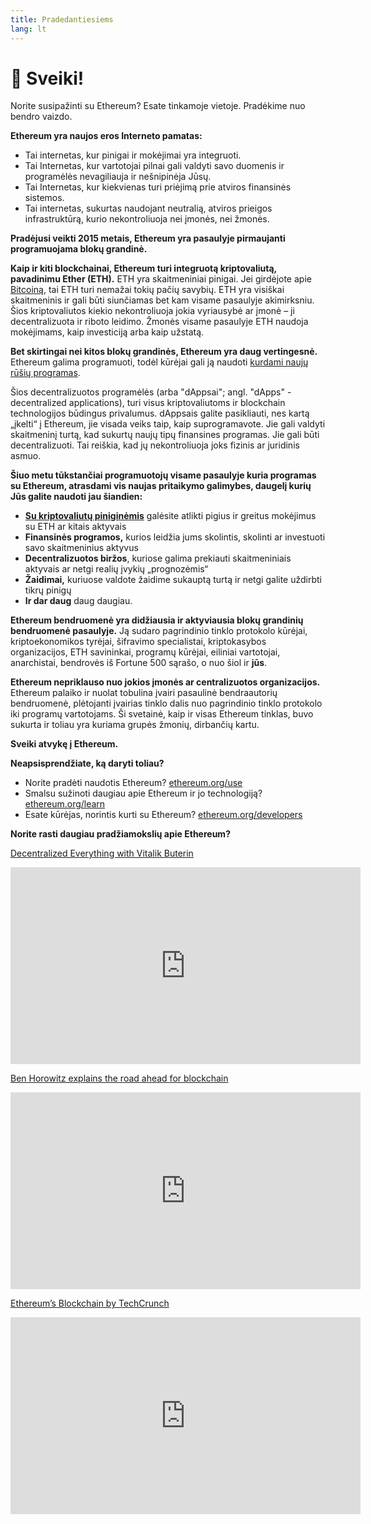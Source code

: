 ```yaml
---
title: Pradedantiesiems
lang: lt
---
```


# 👋 Sveiki!

Norite susipažinti su Ethereum? Esate tinkamoje vietoje. Pradėkime nuo bendro vaizdo.

**Ethereum yra naujos eros Interneto pamatas:**

- Tai internetas, kur pinigai ir mokėjimai yra integruoti.
- Tai Internetas, kur vartotojai pilnai gali valdyti savo duomenis ir programėlės nevagiliauja ir nešnipinėja Jūsų.
- Tai Internetas, kur kiekvienas turi priėjimą prie atviros finansinės sistemos.
- Tai internetas, sukurtas naudojant neutralią, atviros prieigos infrastruktūrą, kurio nekontroliuoja nei įmonės, nei žmonės.

**Pradėjusi veikti 2015 metais, Ethereum yra pasaulyje pirmaujanti programuojama blokų grandinė.**

**Kaip ir kiti blockchainai, Ethereum turi integruotą kriptovaliutą, pavadinimu Ether (ETH).** ETH yra skaitmeniniai pinigai. Jei girdėjote apie [Bitcoiną](http://bitcoin.org/), tai ETH turi nemažai tokių pačių savybių. ETH yra visiškai skaitmeninis ir gali būti siunčiamas bet kam visame pasaulyje akimirksniu. Šios kriptovaliutos kiekio nekontroliuoja jokia vyriausybė ar įmonė – ji decentralizuota ir riboto leidimo. Žmonės visame pasaulyje ETH naudoja mokėjimams, kaip investiciją arba kaip užstatą.

**Bet skirtingai nei kitos blokų grandinės, Ethereum yra daug vertingesnė.** Ethereum galima programuoti, todėl kūrėjai gali ją naudoti [kurdami naujų rūšių programas](/lt/use/#1-use-an-application-built-on-ethereum/).

Šios decentralizuotos programėlės (arba "dAppsai"; angl. "dApps" - decentralized applications), turi visus kriptovaliutoms ir blockchain technologijos būdingus privalumus. dAppsais galite pasikliauti, nes kartą „įkelti“ į Ethereum, jie visada veiks taip, kaip suprogramavote. Jie gali valdyti skaitmeninį turtą, kad sukurtų naujų tipų finansines programas. Jie gali būti decentralizuoti. Tai reiškia, kad jų nekontroliuoja joks fizinis ar juridinis asmuo.

**Šiuo metu tūkstančiai programuotojų visame pasaulyje kuria programas su Ethereum, atrasdami vis naujas pritaikymo galimybes, daugelį kurių Jūs galite naudoti jau šiandien:**

- [**Su kriptovaliutų piniginėmis**](/lt/use/#3-what-is-a-wallet-and-which-one-should-i-use/) galėsite atlikti pigius ir greitus mokėjimus su ETH ar kitais aktyvais
- **Finansinės programos,** kurios leidžia jums skolintis, skolinti ar investuoti savo skaitmeninius aktyvus
- **Decentralizuotos biržos**, kuriose galima prekiauti skaitmeniniais aktyvais ar netgi realių įvykių „prognozėmis“
- **Žaidimai,** kuriuose valdote žaidime sukauptą turtą ir netgi galite uždirbti tikrų pinigų
- **Ir dar daug** daug daugiau.

**Ethereum bendruomenė yra didžiausia ir aktyviausia blokų grandinių bendruomenė pasaulyje.** Ją sudaro pagrindinio tinklo protokolo kūrėjai, kriptoekonomikos tyrėjai, šifravimo specialistai, kriptokasybos organizacijos, ETH savininkai, programų kūrėjai, eiliniai vartotojai, anarchistai, bendrovės iš Fortune 500 sąrašo, o nuo šiol ir **jūs**.

**Ethereum nepriklauso nuo jokios įmonės ar centralizuotos organizacijos.** Ethereum palaiko ir nuolat tobulina įvairi pasaulinė bendraautorių bendruomenė, plėtojanti įvairias tinklo dalis nuo pagrindinio tinklo protokolo iki programų vartotojams. Ši svetainė, kaip ir visas Ethereum tinklas, buvo sukurta ir toliau yra kuriama grupės žmonių, dirbančių kartu.

**Sveiki atvykę į Ethereum.**

**Neapsisprendžiate, ką daryti toliau?**

- Norite pradėti naudotis Ethereum? [ethereum.org/use](/lt/use/)
- Smalsu sužinoti daugiau apie Ethereum ir jo technologiją? [ethereum.org/learn](/lt/learn/)
- Esate kūrėjas, norintis kurti su Ethereum? [ethereum.org/developers](/lt/developers/)

**Norite rasti daugiau pradžiamokslių apie Ethereum?**

[Decentralized Everything with Vitalik Buterin](https://youtu.be/WSN5BaCzsbo)

<div class="iframe-container">
  <iframe width="560" height="315" src="https://www.youtube.com/embed/WSN5BaCzsbo" frameborder="0" allow="accelerometer; autoplay; encrypted-media; gyroscope; picture-in-picture" allowfullscreen></iframe>
</div>

[Ben Horowitz explains the road ahead for blockchain](https://www.youtube.com/watch?v=l9jvKWKmRfs&feature=youtu.be)

<div class="iframe-container">
  <iframe width="560" height="315" src="https://www.youtube.com/embed/l9jvKWKmRfs" frameborder="0" allow="accelerometer; autoplay; encrypted-media; gyroscope; picture-in-picture" allowfullscreen></iframe>
</div>

[Ethereum’s Blockchain by TechCrunch](https://www.youtube.com/watch?v=WfULutvxvzY)

<div class="iframe-container">
  <iframe width="560" height="315" src="https://www.youtube.com/embed/WfULutvxvzY" frameborder="0" allow="accelerometer; autoplay; encrypted-media; gyroscope; picture-in-picture" allowfullscreen></iframe>
</div>
